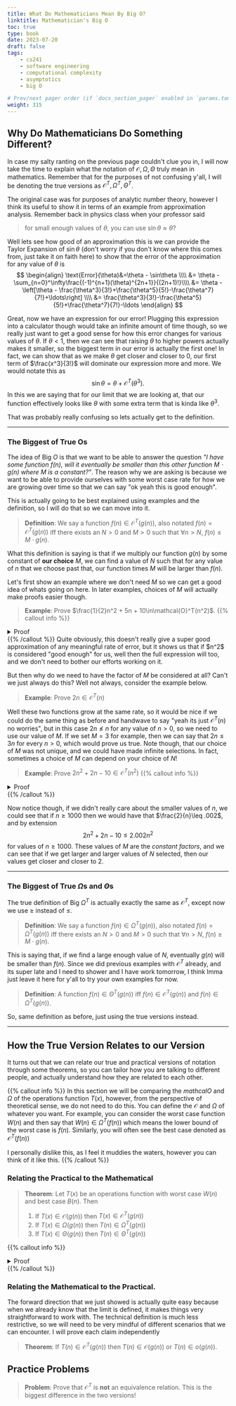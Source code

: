 ```yaml
---
title: What Do Mathematicians Mean By Big O?
linktitle: Mathematician's Big O
toc: true
type: book
date: 2023-07-20
draft: false
tags:
    - cs241
    - software engineering
    - computational complexity
    - asymptotics
    - big O

# Prev/next pager order (if `docs_section_pager` enabled in `params.toml`)
weight: 315
---
```


## Why Do Mathematicians Do Something Different?

In case my salty ranting on the previous page couldn't clue you in, I will now take the time to explain what the notation of $\mathcal{O}, \Omega, \Theta$ truly mean in mathematics. Remember that for the purposes of not confusing y'all, I will be denoting the true versions as $\mathcal{O}^T, \Omega^T, \Theta^T$.

The original case was for purposes of analytic number theory, however I think its useful to show it in terms of an example from approximation analysis. Remember back in physics class when your professor said 

> for small enough values of $\theta$, you can use $\sin\theta\approx\theta$?

Well lets see how good of an approximation this is we can provide the Taylor Expansion of $\sin\theta$ (don't worry if you don't know where this comes from, just take it on faith here) to show that the error of the approximation for any value of $\theta$ is
$$
\begin{align}
\text{Error}(\theta)&=\theta - \sin\theta \\\\
&= \theta - \sum_{n=0}^\infty\frac{(-1)^{n+1}(\theta)^{2n+1}}{(2n+1)!}\\\\
&= \theta - \left[\theta - \frac{\theta^3}{3!}+\frac{\theta^5}{5!}-\frac{\theta^7}{7!}+\ldots\right] \\\\
&= \frac{\theta^3}{3!}-\frac{\theta^5}{5!}+\frac{\theta^7}{7!}-\ldots
\end{align}
$$

Great, now we have an expression for our error! Plugging this expression into a calculator though would take an infinite amount of time though, so we really just want to get a good sense for how this error changes for various values of $\theta$. If $\theta<1$, then we can see that raising $\theta$ to higher powers actually makes it smaller, so the biggest term in our error is actually the first one! In fact, we can show that as we make $\theta$ get closer and closer to $0$, our first term of $\frac{x^3}{3!}$ will dominate our expression more and more. We would notate this as
$$
\sin\theta = \theta + \mathcal{O}^T(\theta^3).
$$
In this we are saying that for our limit that we are looking at, that our function effectively looks like $\theta$ with some extra term that is kinda like $\theta^3$.

That was probably really confusing so lets actually get to the definition.

---

### The Biggest of True Os

The idea of Big $O$ is that we want to be able to answer the question *"I have some function $f(n)$, will it eventually be smaller than this other function $M\cdot g(n)$ where $M$ is a constant?"*. The reason why we are asking is because we want to be able to provide ourselves with some worst case rate for how we are growing over time so that we can say "ok yeah this is good enough".

This is actually going to be best explained using examples and the definition, so I will do that so we can move into it.

> **Definition**: We say a function $f(n)\in\mathcal{O}^T(g(n))$, also notated $f(n)=\mathcal{O}^T(g(n))$ iff there exists an $N>0$ and $M>0$ such that $\forall n > N$, $f(n)\leq M\cdot g(n)$.

What this definition is saying is that if we multiply our function $g(n)$ by some constant of **our choice** $M$, we can find a value of $N$ such that for any value of $n$ that we choose past that, our function times $M$ will be larger than $f(n)$.

Let's first show an example where we don't need $M$ so we can get a good idea of whats going on here. In later examples, choices of $M$ will actually make proofs easier though.

> **Example**: Prove $\frac{1}{2}n^2 + 5n + 10\in\mathcal{O}^T(n^2)$.
{{% callout info %}}
<details>
<summary>Proof</summary>
We can directly find our value of $N$ by solving the inequality
$$\begin{align}
\frac{1}{2}n^2 + 5n + 10 &\leq n^2 \\
0 &\leq \frac{1}{2}n^2 -5n -10
\end{align}$$
We can solve this using the quadratic formula to find our positive root is $N=5+3\sqrt{5}\approx 11.71$. As such, so long as $n\geq 12$, we can see that $n^2$ will be bigger than $\frac{1}{2}n^2 + 5n + 10$, which means that our claim is true!
</br>
QED
</details>
{{% /callout %}}
Quite obviously, this doesn't really give a super good approximation of any meaningful rate of error, but it shows us that if $n^2$ is considered "good enough" for us, well then the full expression will too, and we don't need to bother our efforts working on it.

But then why do we need to have the factor of $M$ be considered at all? Can't we just always do this? Well not always, consider the example below.

> **Example**: Prove $2n\in\mathcal{O}^T(n)$

Well these two functions grow at the same rate, so it would be nice if we could do the same thing as before and handwave to say "yeah its just $\mathcal{O}^T(n)$ no worries", but in this case $2n\not\leq n$ for any value of $n>0$, so we need to use our value of $M$. If we set $M=3$ for example, then we can say that $2n\leq 3n$ for every $n>0$, which would prove us true. Note though, that our choice of $M$ was not unique, and we could have made infinite selections. In fact, sometimes a choice of $M$ can depend on your choice of $N$!

> **Example**: Prove $2n^2+2n-10\in\mathcal{O}^T(n^2)$
{{% callout info %}}
<details>
<summary>Proof</summary>
In order to prove this we cannot do the same method before, as $2n^2+2n-10\geq n^2$ for large values of $n$. Instead we can apply a super clever trick. First lets factor out $n^2$ from our $2n^2+2n-10$ to get $$n^2\left(2+\frac{2}{n}-\frac{10}{n^2}\right).$$ Now something interesting to notice is that $\frac{2}{n}\leq 2$ if $n\geq 1$ and $-\frac{10}{n^2} < 0$ since its negative. As such we can say that if we choose $N=1$, for any value of $n\geq 1$ we can see $$2+\frac{2}{n}-\frac{10}{n^2} < 2+2=4.$$ Because of this we can say that if $n\geq 1$ then $$2n^2+2n-10 \leq 4n^2$$ which proves our claim.
</br>
QED
</details>
{{% /callout %}}

Now notice though, if we didn't really care about the smaller values of $n$, we could see that if $n\geq 1000$ then we would have that $\frac{2}{n}\leq .002$, and by extension
$$
2n^2+2n-10\leq 2.002n^2
$$
for values of $n\geq 1000$. These values of $M$ are the *constant factors*, and we can see that if we get larger and larger values of $N$ selected, then our values get closer and closer to $2$.

---

### The Biggest of True $\Omega$s and $\Theta$s

The true definition of Big $\Omega^T$ is actually exactly the same as $\mathcal{O}^T$, except now we use $\geq$ instead of $\leq$.

> **Definition**: We say a function $f(n)\in\Omega^T(g(n))$, also notated $f(n)=\Omega^T(g(n))$ iff there exists an $N>0$ and $M>0$ such that $\forall n > N$, $f(n)\geq M\cdot g(n)$.

This is saying that, if we find a large enough value of $N$, eventually $g(n)$ will be smaller than $f(n)$. Since we did previous examples with $\mathcal{O}^T$ already, and its super late and I need to shower and I have work tomorrow, I think Imma just leave it here for y'all to try your own examples for now.

> **Definition**: A function $f(n)\in\Theta^T(g(n))$ iff $f(n)\in\mathcal{O}^T(g(n))$ and $f(n)\in\Omega^T(g(n))$. 

So, same definition as before, just using the true versions instead.

---

## How the True Version Relates to our Version

It turns out that we can relate our true and practical versions of notation through some theorems, so you can tailor how you are talking to different people, and actually understand how they are related to each other.

{{% callout info %}}
In this section we will be comparing the $mathcal{O}$ and $\Omega$ of the operations function $T(x)$, however, from the perspective of theoretical sense, we do not need to do this. You can define the $\mathcal{O}$ and $\Omega$ of whatever you want. For example, you can consider the worst case function $W(n)$ and then say that $W(n)\in\Omega^T(f(n))$ which means the lower bound of the worst case is $f(n)$. Similarly, you will often see the best case denoted as $\mathcal{O}^T(f(n))$

I personally dislike this, as I feel it muddies the waters, however you can think of it like this.
{{% /callout %}}

### Relating the Practical to the Mathematical

> **Theorem**: Let $T(x)$ be an operations function with worst case $W(n)$ and best case $B(n)$. Then
> 1. If $T(x)\in\mathcal{O}(g(n))$ then $T(x)\in\mathcal{O}^T(g(n))$
> 2. If $T(x)\in\Omega(g(n))$ then $T(n)\in\Omega^T(g(n))$
> 3. If $T(x)\in\Theta(g(n))$ then $T(n)\in\Theta^T(g(n))$

{{% callout info %}}
<details>
<summary>Proof</summary>
Let us first prove claim $1$. For this we will be using the technical definition of a limit from analysis (so you may not know this if you haven't taken that course). Since we know $T(x)\in\mathcal{O}(g(n))$, we know that
$$
\lim_{n\rightarrow\infty}\frac{W(n)}{g(n)}=L
$$
where $0< L < \infty$. In the technical definition we can say that for every value of $\varepsilon > 0$, we can find an $N$ such that if $n > N$ then
$$
\lvert\frac{W(n)}{g(n)}-L\rvert < \varepsilon.
$$
We only need for our purposes that
$$
\frac{W(n)}{g(n)} < \varepsilon + L \implies W(n) < (\varepsilon+L)g(n).
$$
Now if we choose some particular value of $\varepsilon$ and get the assosiated $N$, since $T(n)\leq W(n)$ we know that if $M=(\varepsilon+L)$ and $n>N$ that
$$
T(n) < Mg(n) \implies T(n)\in\mathcal{O}^T(g(n)).
$$
</br>
For claim $2$ assume that $T(n)\in\Omega(g(n))$, then we can say that for every $\varepsilon$ there is a value of $N$ such that if $n>N$ then
$$
\lvert\frac{B(n)}{g(n)}-L\rvert < \varepsilon
$$
with $L$ being the limit. We can then say that
$$
L-\varepsilon < \frac{B(n)}{g(n)}
$$
and then perform the same steps as in case $1$ to prove our claim. This shows that $T(n)\in\Omega^T(g(n))$.
</br>
Claim $3$ then follows from claims $1,2$.
</br>
QED
</details>
{{% /callout %}}

### Relating the Mathematical to the Practical.

The forward direction that we just showed is actually quite easy because when we already know that the limit is defined, it makes things very straightforward to work with. The technical definition is much less restrictive, so we will need to be very mindful of different scenarios that we can encounter. I will prove each claim independently

> **Theorem**: If $T(n)\in\mathcal{O}^T(g(n))$ then $T(n)\in\mathcal{O}(g(n))$ or $T(n)\in o(g(n))$.

## Practice Problems

> **Problem**: Prove that $\mathcal{O}^T$ is **not** an equivalence relation. This is the biggest difference in the two versions!
